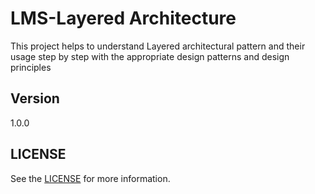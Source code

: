 # LMS-Layered Architecture

This project helps to understand Layered architectural pattern and their usage step by step with
the appropriate design patterns and design principles

## Version
1.0.0

## LICENSE
See the [LICENSE](LICENSE) for more information.